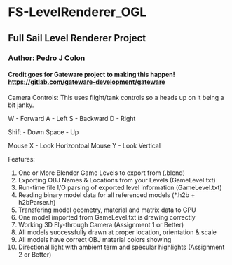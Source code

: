 # FS-LevelRenderer_OGL
## Full Sail Level Renderer Project 
### Author: Pedro J Colon
#### Credit goes for Gateware project to making this happen! https://gitlab.com/gateware-development/gateware

Camera Controls:
This uses flight/tank controls so a heads up on it being a bit janky.

W - Forward
A - Left
S - Backward
D - Right


Shift - Down
Space - Up


Mouse X - Look Horizontoal
Mouse Y - Look Vertical

Features:
1. One or More Blender Game Levels to export from (.blend)
2. Exporting OBJ Names & Locations from your Levels (GameLevel.txt)
3. Run-time file I/O parsing of exported level information (GameLevel.txt)
4. Reading binary model data for all referenced models (*.h2b + h2bParser.h)
5. Transfering model geometry, material and matrix data to GPU
6. One model imported from GameLevel.txt is drawing correctly
7. Working 3D Fly-through Camera (Assignment 1 or Better)
8. All models successfully drawn at proper location, orientation & scale
9. All models have correct OBJ material colors showing
10. Directional light with ambient term and specular highlights (Assignment 2 or Better)
